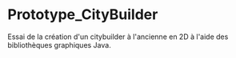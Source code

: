 # Prototype_CityBuilder
Essai de la création d'un citybuilder à l'ancienne en 2D à l'aide des bibliothèques graphiques Java.
